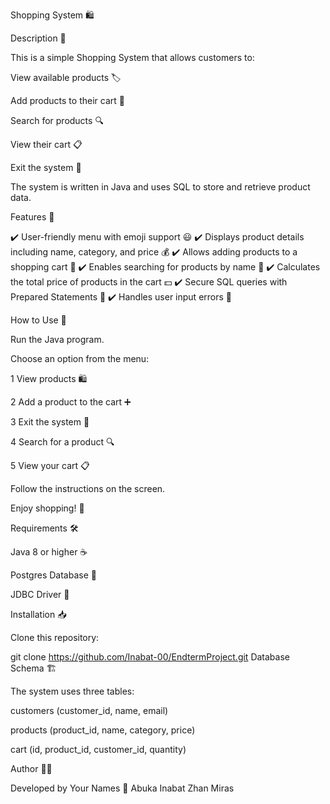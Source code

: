 Shopping System 🛍️

Description 📌

This is a simple Shopping System that allows customers to:

View available products 🏷️

Add products to their cart 🛒

Search for products 🔍

View their cart 📋

Exit the system 🚪

The system is written in Java and uses SQL to store and retrieve product data.

Features 🌟

✔️ User-friendly menu with emoji support 😃
✔️ Displays product details including name, category, and price 💰
✔️ Allows adding products to a shopping cart 🛒
✔️ Enables searching for products by name 🔎
✔️ Calculates the total price of products in the cart 💵
✔️ Secure SQL queries with Prepared Statements 🔐
✔️ Handles user input errors 🚫

How to Use 🚀

Run the Java program.

Choose an option from the menu:

1 View products 🛍️

2 Add a product to the cart ➕

3 Exit the system 🚪

4 Search for a product 🔍

5 View your cart 📋

Follow the instructions on the screen.

Enjoy shopping! 🎉

Requirements 🛠️

Java 8 or higher ☕

Postgres Database 💾

JDBC Driver 🔗

Installation 📥

Clone this repository:

git clone https://github.com/Inabat-00/EndtermProject.git
Database Schema 🏗️

The system uses three tables:

customers (customer_id, name, email)

products (product_id, name, category, price)

cart (id, product_id, customer_id, quantity)

Author 👨‍💻

Developed by Your Names 🎯
Abuka
Inabat
Zhan
Miras




